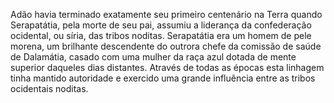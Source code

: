 ﻿Adão havia terminado exatamente seu primeiro centenário na Terra quando Serapatátia, pela morte de seu pai, assumiu a liderança da confederação ocidental, ou síria, das tribos noditas. Serapatátia era um homem de pele morena, um brilhante descendente do outrora chefe da comissão de saúde de Dalamátia, casado com uma mulher da raça azul dotada de mente superior daqueles dias distantes. Através de todas as épocas esta linhagem tinha mantido autoridade e exercido uma grande influência entre as tribos ocidentais noditas.